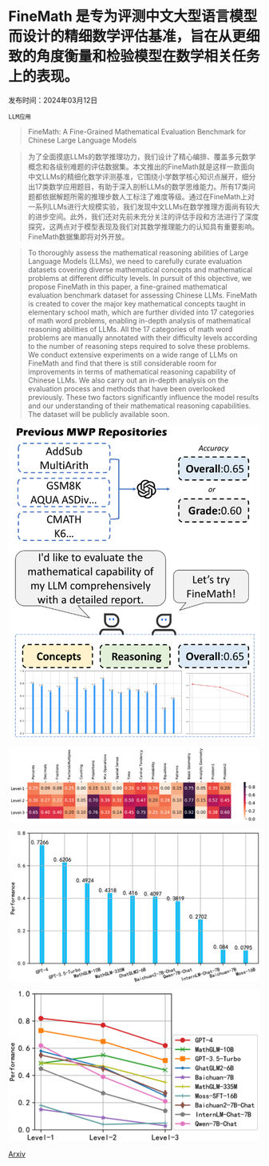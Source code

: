# FineMath 是专为评测中文大型语言模型而设计的精细数学评估基准，旨在从更细致的角度衡量和检验模型在数学相关任务上的表现。

发布时间：2024年03月12日

`LLM应用`

> FineMath: A Fine-Grained Mathematical Evaluation Benchmark for Chinese Large Language Models

> 为了全面摸底LLMs的数学推理功力，我们设计了精心编排、覆盖多元数学概念和各级别难题的评估数据集。本文推出的FineMath就是这样一款面向中文LLMs的精细化数学评测基准，它围绕小学数学核心知识点展开，细分出17类数学应用题目，有助于深入剖析LLMs的数学思维能力。所有17类问题都依据解题所需的推理步数人工标注了难度等级。通过在FineMath上对一系列LLMs进行大规模实验，我们发现中文LLMs在数学推理方面尚有较大的进步空间。此外，我们还对先前未充分关注的评估手段和方法进行了深度探究，这两点对于模型表现及我们对其数学推理能力的认知具有重要影响。FineMath数据集即将对外开放。

> To thoroughly assess the mathematical reasoning abilities of Large Language Models (LLMs), we need to carefully curate evaluation datasets covering diverse mathematical concepts and mathematical problems at different difficulty levels. In pursuit of this objective, we propose FineMath in this paper, a fine-grained mathematical evaluation benchmark dataset for assessing Chinese LLMs. FineMath is created to cover the major key mathematical concepts taught in elementary school math, which are further divided into 17 categories of math word problems, enabling in-depth analysis of mathematical reasoning abilities of LLMs. All the 17 categories of math word problems are manually annotated with their difficulty levels according to the number of reasoning steps required to solve these problems. We conduct extensive experiments on a wide range of LLMs on FineMath and find that there is still considerable room for improvements in terms of mathematical reasoning capability of Chinese LLMs. We also carry out an in-depth analysis on the evaluation process and methods that have been overlooked previously. These two factors significantly influence the model results and our understanding of their mathematical reasoning capabilities. The dataset will be publicly available soon.

![FineMath 是专为评测中文大型语言模型而设计的精细数学评估基准，旨在从更细致的角度衡量和检验模型在数学相关任务上的表现。](../../../paper_images/2403.07747/x1.png)

![FineMath 是专为评测中文大型语言模型而设计的精细数学评估基准，旨在从更细致的角度衡量和检验模型在数学相关任务上的表现。](../../../paper_images/2403.07747/x2.png)

![FineMath 是专为评测中文大型语言模型而设计的精细数学评估基准，旨在从更细致的角度衡量和检验模型在数学相关任务上的表现。](../../../paper_images/2403.07747/x3.png)

![FineMath 是专为评测中文大型语言模型而设计的精细数学评估基准，旨在从更细致的角度衡量和检验模型在数学相关任务上的表现。](../../../paper_images/2403.07747/x4.png)

[Arxiv](https://arxiv.org/abs/2403.07747)